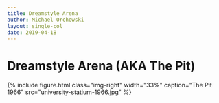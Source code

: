 ```yaml
---
title: Dreamstyle Arena
author: Michael Orchowski
layout: single-col
date: 2019-04-18
---
```



# Dreamstyle Arena (AKA The Pit)



{% include figure.html class="img-right" width="33%" caption="The Pit 1966" src="university-statium-1966.jpg" %}
